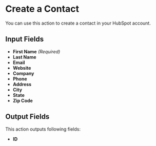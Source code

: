 # Create a Contact

You can use this action to create a contact in your HubSpot account.

## Input Fields

- **First Name** *(Required)*
- **Last Name**
- **Email**
- **Website**
- **Company**
- **Phone**
- **Address**
- **City**
- **State**
- **Zip Code**

## Output Fields

This action outputs following fields:

- **ID**
